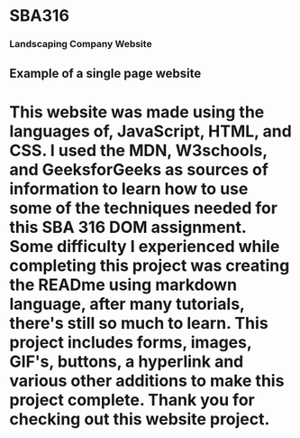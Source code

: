 # SBA316
### Landscaping Company Website
## Example of a single page website
# This website was made using the languages of, JavaScript, HTML, and CSS. I used the MDN, W3schools, and GeeksforGeeks as sources of information to learn how to use some of the techniques needed for this SBA 316 DOM assignment. Some difficulty I experienced while completing this project was creating the READme using markdown language, after many tutorials, there's still so much to learn.   This project includes forms, images, GIF's, buttons, a hyperlink and various other additions to make this project complete. Thank you for checking out this website project.
